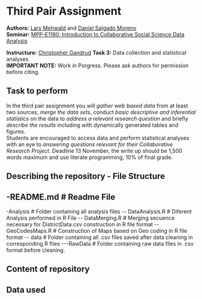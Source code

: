 # Third Pair Assignment
**Authors:** [Lars Mehwald](https://github.com/LarsMehwald) and [Daniel Salgado Moreno](https://github.com/dsalgadom)  
**Seminar:** [MPP-E1180: Introduction to Collaborative Social Science Data Analysis](https://github.com/HertieDataScience/SyllabusAndLectures)

**Instructure:** [Christopher Gandrud](https://github.com/christophergandrud)
**Task 3:** Data collection and statistical analyses   
**IMPORTANT NOTE:** Work in Porgress. Please ask authors for permission before citing.

## Task to perform
In the third pair assignment you will *gather web based data* from at least two sources, *merge the data sets*, conduct *basic descriptive and inferential statistics* on the data to *address a relevant research question* and briefly *describe the results* including with dynamically generated tables and figures.  
Students are encouraged to access data and perform statistical analyses with an eye to *answering questions relevant for their Collaborative Research Project*. Deadline 13 November, the write up should be 1,500 words maximum and use literate programming, 10% of final grade.

## Describing the repository - File Structure
-README.md                  # Readme File
-
-Analysis                   # Folder containing all analysis files
-- DataAnalysis.R           # Diferent Analysis performed in R File
-- DataMerging.R            # Merging secuence necessary for DistrictData.csv construction in R file format
-- GeoCodesMaps.R           # Construction of Maps based on Geo coding in R file format
-- data                     # Folder containing all .csv files saved after data cleaning in corresponding R files
---RawData                  # Folder containing raw data files in .csv format before cleaning. 

## Content of repository

## Data used 

